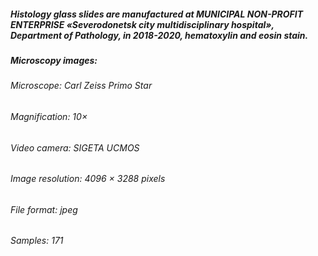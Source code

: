 ##### Histology glass slides are manufactured at MUNICIPAL NON-PROFIT ENTERPRISE «Severodonetsk city multidisciplinary hospital», Department of Pathology, in 2018-2020, hematoxylin and eosin stain.
##### Microscopy images:  
###### Microscope: Carl Zeiss Primo Star 
###### Magnification: 10×
###### Video camera: SIGETA UCMOS 
###### Image resolution: 4096 × 3288 pixels
###### File format: jpeg
###### Samples: 171

